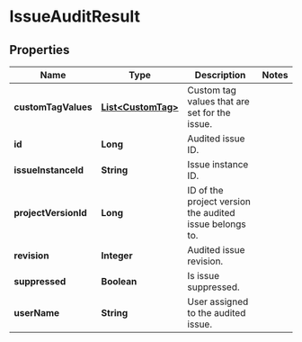 
# IssueAuditResult

## Properties
Name | Type | Description | Notes
------------ | ------------- | ------------- | -------------
**customTagValues** | [**List&lt;CustomTag&gt;**](CustomTag.md) | Custom tag values that are set for the issue. | 
**id** | **Long** | Audited issue ID. | 
**issueInstanceId** | **String** | Issue instance ID. | 
**projectVersionId** | **Long** | ID of the project version the audited issue belongs to. | 
**revision** | **Integer** | Audited issue revision. | 
**suppressed** | **Boolean** | Is issue suppressed. | 
**userName** | **String** | User assigned to the audited issue. | 



